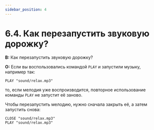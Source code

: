 ```yaml
---
sidebar_position: 4
---
```


# 6.4. Как перезапустить звуковую дорожку?
<!-- [:faq_06_04] -->

**В:** Как перезапустить звуковую дорожку?

**О:**
Если вы воспользовались командой `PLAY` и запустили музыку, например так:
```qsp
PLAY "sound/relax.mp3"
```
то, если мелодия уже воспроизводится, повторное использование команды `PLAY` не запустит её заново.

Чтобы перезапустить мелодию, нужно сначала закрыть её, а затем запустить снова:
```qsp
CLOSE "sound/relax.mp3"
PLAY "sound/relax.mp3"
```
